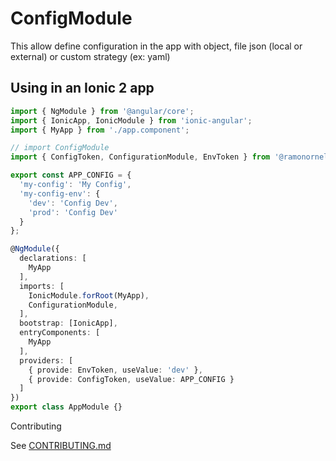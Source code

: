 # ConfigModule

This allow define configuration in the app with object, file json (local or external) or custom strategy (ex: yaml)

## Using  in an Ionic 2 app

```typescript
import { NgModule } from '@angular/core';
import { IonicApp, IonicModule } from 'ionic-angular';
import { MyApp } from './app.component';

// import ConfigModule
import { ConfigToken, ConfigurationModule, EnvToken } from '@ramonornela/configuration';

export const APP_CONFIG = {
  'my-config': 'My Config',
  'my-config-env': {
    'dev': 'Config Dev',
    'prod': 'Config Dev'
  }
};

@NgModule({
  declarations: [
    MyApp
  ],
  imports: [
    IonicModule.forRoot(MyApp),
    ConfigurationModule,
  ],
  bootstrap: [IonicApp],
  entryComponents: [
    MyApp
  ],
  providers: [
    { provide: EnvToken, useValue: 'dev' },
    { provide: ConfigToken, useValue: APP_CONFIG }
  ]
})
export class AppModule {}
```

Contributing

See [CONTRIBUTING.md](https://github.com/ramonornela/configuration/blob/master/.github/CONTRIBUTING.md)
